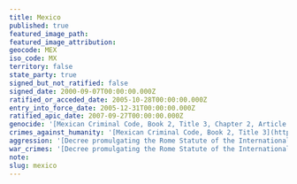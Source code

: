 ```yaml
---
title: Mexico
published: true
featured_image_path:
featured_image_attribution:
geocode: MEX
iso_code: MX
territory: false
state_party: true
signed_but_not_ratified: false
signed_date: 2000-09-07T00:00:00.000Z
ratified_or_acceded_date: 2005-10-28T00:00:00.000Z
entry_into_force_date: 2005-12-31T00:00:00.000Z
ratified_apic_date: 2007-09-27T00:00:00.000Z
genocide: '[Mexican Criminal Code, Book 2, Title 3, Chapter 2, Article 149](https://iccdb.hrlc.net/data/doc/329/)'
crimes_against_humanity: '[Mexican Criminal Code, Book 2, Title 3](https://iccdb.hrlc.net/data/doc/329/)'
aggression: '[Decree promulgating the Rome Statute of the International Criminal Court, adopted in the city of Rome on 17 July of in 1998. Article 5.2](https://iccdb.hrlc.net/data/doc/335/)'
war_crimes: '[Decree promulgating the Rome Statute of the International Criminal Court, adopted in the city of Rome on 17 July of in 1998. Article 8 ](https://iccdb.hrlc.net/data/doc/335/)'
note:
slug: mexico
---
```



